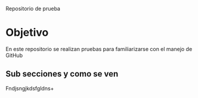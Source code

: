 Repositorio de prueba

# Objetivo

En este repositorio se realizan pruebas para familiarizarse con el manejo de GitHub


## Sub secciones y como se ven 
Fndjsngjkdsfgldns+
